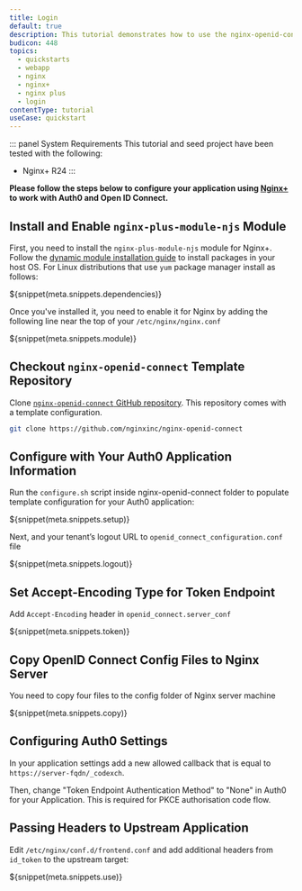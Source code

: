 ```yaml
---
title: Login
default: true
description: This tutorial demonstrates how to use the nginx-openid-connect module to add authentication and authorization to your Nginx server.
budicon: 448
topics:
  - quickstarts
  - webapp
  - nginx
  - nginx+
  - nginx plus
  - login
contentType: tutorial
useCase: quickstart
---
```


::: panel System Requirements
This tutorial and seed project have been tested with the following:
* Nginx+ R24
:::

**Please follow the steps below to configure your application using [Nginx+](https://www.nginx.com/products/nginx/) to work with Auth0 and Open ID Connect.**

## Install and Enable `nginx-plus-module-njs` Module

First, you need to install the `nginx-plus-module-njs` module for Nginx+. Follow the [dynamic module installation guide](https://www.nginx.com/products/nginx/dynamic-modules/) to install packages in your host OS. 
For Linux distributions that use `yum` package manager install as follows:

${snippet(meta.snippets.dependencies)}

Once you've installed it, you need to enable it for Nginx by adding the following line near the top of your `/etc/nginx/nginx.conf`

${snippet(meta.snippets.module)}

## Checkout `nginx-openid-connect` Template Repository
Clone [`nginx-openid-connect` GitHub repository](https://github.com/nginxinc/nginx-openid-connect). This repository comes with a template configuration.

```bash
git clone https://github.com/nginxinc/nginx-openid-connect
```

## Configure with Your Auth0 Application Information
Run the `configure.sh` script inside nginx-openid-connect folder to populate template configuration for your Auth0 application:

${snippet(meta.snippets.setup)}

Next, and your tenant’s logout URL to `openid_connect_configuration.conf` file

${snippet(meta.snippets.logout)}

## Set Accept-Encoding Type for Token Endpoint

Add `Accept-Encoding` header in `openid_connect.server_conf`

${snippet(meta.snippets.token)}

## Copy OpenID Connect Config Files to Nginx Server

You need to copy four files to the config folder of Nginx server machine

${snippet(meta.snippets.copy)}
        
## Configuring Auth0 Settings

In your application settings add a new allowed callback that is equal to `https://server-fqdn/_codexch`.

Then, change "Token Endpoint Authentication Method" to "None" in Auth0 for your Application. This is required for PKCE authorisation code flow.

## Passing Headers to Upstream Application
Edit `/etc/nginx/conf.d/frontend.conf` and add additional headers from `id_token` to the upstream target:

${snippet(meta.snippets.use)}
